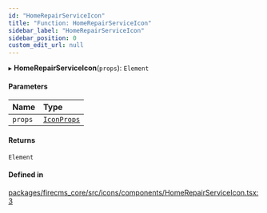 ```yaml
---
id: "HomeRepairServiceIcon"
title: "Function: HomeRepairServiceIcon"
sidebar_label: "HomeRepairServiceIcon"
sidebar_position: 0
custom_edit_url: null
---
```


▸ **HomeRepairServiceIcon**(`props`): `Element`

#### Parameters

| Name | Type |
| :------ | :------ |
| `props` | [`IconProps`](../types/IconProps.md) |

#### Returns

`Element`

#### Defined in

[packages/firecms_core/src/icons/components/HomeRepairServiceIcon.tsx:3](https://github.com/FireCMSco/firecms/blob/d45f3739/packages/firecms_core/src/icons/components/HomeRepairServiceIcon.tsx#L3)
